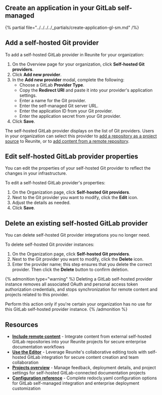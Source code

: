 ## Create an application in your GitLab self-managed

{% partial file="../../../../_partials/create-application-gl-sm.md" /%}

## Add a self-hosted Git provider

To add a self-hosted GitLab provider in Reunite for your organization:

1. On the Overview page for your organization, click **Self-hosted Git providers**.
2. Click **Add new provider**.
3. In the **Add new provider** modal, complete the following:
   * Choose a GitLab **Provider Type**.
   * Copy the **Redirect URI** and paste it into your provider's application settings.
   * Enter a name for the Git provider.
   * Enter the self-managed Git server URL.
   * Enter the application ID from your Git provider.
   * Enter the application secret from your Git provider.
4. Click **Save**.

  The self-hosted GitLab provider displays on the list of Git providers. Users in your organization can select this provider to [add a repository as a project source](../connect-git-provider.md) to Reunite, or to [add content from a remote repository](../../remote-content/index.md).

## Edit self-hosted GitLab provider properties

You can edit the properties of your self-hosted Git provider to reflect the changes in your infrastructure.

To edit a self-hosted GitLab provider's properties:

1. On the Organization page, click **Self-hosted Git providers**.
2. Next to the Git provider you want to modify, click the **Edit** icon.
3. Adjust the details as needed.
4. Click **Save**.

## Delete an existing self-hosted GitLab provider

You can delete self-hosted Git provider integrations you no longer need.

To delete self-hosted Git provider instances:

1. On the Organization page, click **Self-hosted Git providers**.
2. Next to the Git provider you want to modify, click the **Delete** icon.
3. Enter the provider name; this step ensures that you delete the correct provider.
   Then click the **Delete** button to confirm deletion.

{% admonition type="warning" %}
  Deleting a GitLab self-hosted provider instance removes all associated OAuth and personal access token authorization credentials, and stops synchronization for remote content and projects related to this provider.

  Perform this action only if you're certain your organization has no use for this GitLab self-hosted provider instance.
{% /admonition %}

## Resources

- **[Include remote content](../../remote-content/index.md)** - Integrate content from external self-hosted GitLab repositories into your Reunite projects for secure enterprise documentation workflows
- **[Use the Editor](../../use-editor.md)** - Leverage Reunite's collaborative editing tools with self-hosted GitLab integration for secure content creation and team collaboration
- **[Projects overview](../../projects.md)** - Manage feedback, deployment details, and project settings for self-hosted GitLab-connected documentation projects
- **[Configuration reference](../../../../config/index.md)** - Complete redocly.yaml configuration options for GitLab self-managed integration and enterprise deployment customization